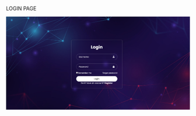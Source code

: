 LOGIN PAGE

<img src="https://github.com/SARIF-MALIK/Youtube/blob/master/login%20form%20html%20&%20css/PIC.png?raw=true"/>
